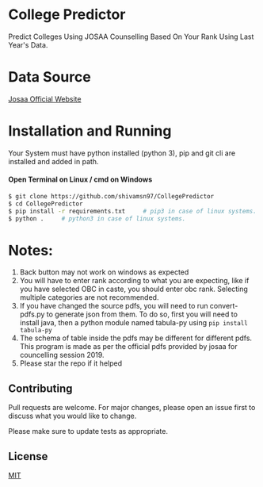 # College Predictor
Predict Colleges Using JOSAA Counselling Based On Your Rank Using Last Year's Data.

# Data Source
[Josaa Official Website](https://josaa.nic.in/webinfo/Page/Page?PageId=6&LangId=P)

# Installation and Running
Your System must have python installed (python 3),
pip and git cli are installed and added in path.


#### Open Terminal on Linux / cmd on Windows

```sh
$ git clone https://github.com/shivamsn97/CollegePredictor
$ cd CollegePredictor
$ pip install -r requirements.txt     # pip3 in case of linux systems.
$ python .     # python3 in case of linux systems.
```

# Notes:
1. Back button may not work on windows as expected
2. You will have to enter rank according to what you are expecting, like if you have selected OBC in caste, you should enter obc rank. Selecting multiple categories are not recommended.
3. If you have changed the source pdfs, you will need to run convert-pdfs.py to generate json from them. To do so, first you will need to install java, then a python module named tabula-py using `pip install tabula-py`
4. The schema of table inside the pdfs may be different for different pdfs. This program is made as per the official pdfs provided by josaa for councelling session 2019.
5. Please star the repo if it helped 

## Contributing
Pull requests are welcome. For major changes, please open an issue first to discuss what you would like to change.

Please make sure to update tests as appropriate.

## License
[MIT](https://choosealicense.com/licenses/mit/)

